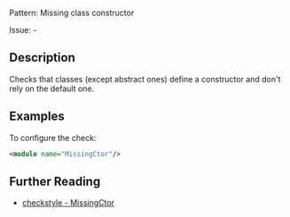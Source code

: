Pattern: Missing class constructor

Issue: -

## Description

Checks that classes (except abstract ones) define a constructor and don't rely on the default one. 

## Examples

To configure the check: 


```xml
<module name="MissingCtor"/>
```

## Further Reading

* [checkstyle - MissingCtor](http://checkstyle.sourceforge.net/config_coding.html#MissingCtor)
